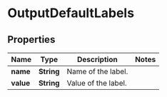 # OutputDefaultLabels

## Properties
Name | Type | Description | Notes
------------ | ------------- | ------------- | -------------
**name** | **String** | Name of the label. | 
**value** | **String** | Value of the label. | 
